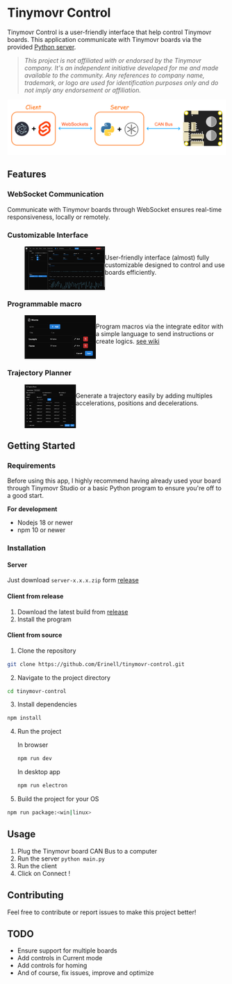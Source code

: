 # Tinymovr Control
Tinymovr Control is a user-friendly interface that help control Tinymovr boards. This application communicate with Tinymovr boards via the provided [Python server](server).

>*This project is not affiliated with or endorsed by the Tinymovr company. It's an independent initiative developed for me and made available to the community.
Any references to company name, trademark, or logo are used for identification purposes only and do not imply any endorsement or affiliation.*

![Coms](docs/coms.png?raw=true)

## Features

### WebSocket Communication
Communicate with Tinymovr boards through WebSocket ensures real-time responsiveness, locally or remotely.

### Customizable Interface
<dl>
  <dd>
    <img align="left" height="100" src="docs/overview.png?raw=true">
    </br>
    User-friendly interface (almost) fully customizable designed to control and use boards efficiently.
    </div>
  </dd>
</dl>

</br>

### Programmable macro
<dl>
  <dd>
    <img align="left" height="100" src="docs/macros.png?raw=true">
    </br>
    Program macros via the integrate editor with a simple language to send instructions or create logics. <a href="https://github.com/Erinell/tinymovr-control/wiki/Macros-interpreter">see wiki</a>
  </dd>
</dl>

</br>

### Trajectory Planner 
<dl>
  <dd>
    <img align="left" height="100" src="docs/trajectory-planner.png?raw=true">
    </br>
    Generate a trajectory easily by adding multiples accelerations, positions and decelerations.
  </dd>
</dl>
</br></br>

## Getting Started
### Requirements
Before using this app, I highly recommend having already used your board through Tinymovr Studio or a basic Python program to ensure you're off to a good start.

**For development**
- Nodejs 18 or newer
- npm 10 or newer

### Installation
#### Server
Just download `server-x.x.x.zip` form [release](https://github.com/Erinell/tinymovr-control/releases)

#### Client from release
1. Download the latest build from [release](https://github.com/Erinell/tinymovr-control/releases)
2. Install the program

#### Client from source
1. Clone the repository
```bash
git clone https://github.com/Erinell/tinymovr-control.git
```

2. Navigate to the project directory
```bash
cd tinymovr-control
```

3. Install dependencies
```bash
npm install
```

4. Run the project

    In browser
    ```bash
    npm run dev
    ```
    In desktop app
    ```bash
    npm run electron
    ```

5. Build the project for your OS
```bash
npm run package:<win|linux>
```

## Usage
1. Plug the Tinymovr board CAN Bus to a computer
2. Run the server `python main.py`
3. Run the client
4. Click on Connect !

## Contributing
Feel free to contribute or report issues to make this project better!

## TODO
- Ensure support for multiple boards
- Add controls in Current mode
- Add controls for homing
- And of course, fix issues, improve and optimize